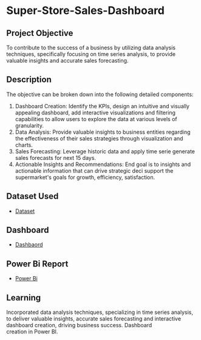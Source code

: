 # Super-Store-Sales-Dashboard
## Project Objective
To contribute to the success of a business by utilizing data analysis techniques, specifically focusing on time series analysis, to provide valuable insights and accurate sales forecasting.

## Description

The objective can be broken down into the following detailed components:

1. Dashboard Creation: Identify the KPIs, design an intuitive and visually appealing dashboard, add interactive visualizations and filtering capabilities to allow users to explore the data at various levels of granularity.
2. Data Analysis: Provide valuable insights to business entities regarding the effectiveness of their sales strategies through visualization and charts.
3. Sales Forecasting: Leverage historic data and apply time serie generate sales forecasts for next 15 days.
4. Actionable Insights and Recommendations: End goal is to insights and actionable information that can drive strategic deci support the supermarket's goals for growth, efficiency, satisfaction.


## Dataset Used
- <a href = "https://github.com/nickssGit/Super-Store-Sales-Dashboard/blob/main/SuperStore_Sales_Dataset.csv">Dataset</a>

## Dashboard
 - <a href = "https://github.com/nickssGit/Super-Store-Sales-Dashboard/blob/main/SuperStoreSalesDB5.pdf">Dashbaord</a>

## Power Bi Report
- <a href =  "https://github.com/nickssGit/Super-Store-Sales-Dashboard/blob/main/SuperStoreSalesDB5.pbix" > Power Bi </a>











## Learning
Incorporated data analysis techniques, specializing in time series analysis, to deliver valuable insights, accurate sales forecasting and interactive dashboard creation, driving business success. Dashboard creation in Power BI.
